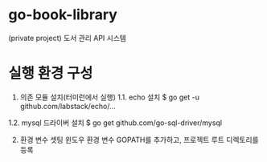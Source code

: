 # go-book-library
(private project) 도서 관리 API 시스템

# 실행 환경 구성
1. 의존 모듈 설치(터미런에서 실행)
1.1. echo 설치
$ go get -u github.com/labstack/echo/...

1.2. mysql 드라이버 설치
$ go get github.com/go-sql-driver/mysql


2. 환경 변수 셋팅
윈도우 환경 변수 GOPATH를 추가하고, 프로젝트 루트 디렉토리를 등록
